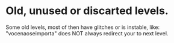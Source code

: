 # Old, unused or discarted levels.

Some old levels, most of then have glitches or is instable, like: "vocenaoseimporta" does NOT always redirect your to next level.
